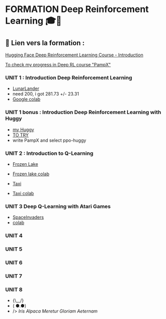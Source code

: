 # **FORMATION Deep Reinforcement Learning** 🎓🤖

## 🔗 **Lien vers la formation :**  
[Hugging Face Deep Reinforcement Learning Course - Introduction](https://huggingface.co/learn/deep-rl-course/unit0/introduction)

[To check my progress in Deep RL course "PampX"](https://huggingface.co/spaces/ThomasSimonini/Check-my-progress-Deep-RL-Course)

### UNIT 1 : Introduction Deep Reinforcement Learning
- [LunarLander](https://huggingface.co/PampX/ppo-LunarLander-v2)
- need 200, i got 281.73 +/- 23.31
- [Google colab](https://colab.research.google.com/drive/1HIooycQSp-LAN_Mgrv4sPADKsr5Aky5K?usp=sharing)

### UNIT 1 bonus : Introduction Deep Reinforcement Learning with Huggy

- [my Huggy](https://huggingface.co/PampX/ppo-Huggy)
- [TO TRY](https://huggingface.co/spaces/ThomasSimonini/Huggy)
- write PampX and select ppo-huggy

### UNIT 2 : Introduction to Q-Learning

- [Frozen Lake](https://huggingface.co/PampX/q-FrozenLake-v1-4x4-noSlippery)
- [Frozen lake colab](https://colab.research.google.com/drive/1Mm6fCwibgkXj4EYrCN7OYdUg3FSUAS1z)

- [Taxi](https://huggingface.co/PampX/q-Taxi-v3)
- [Taxi colab](https://colab.research.google.com/drive/1He7sf4R7pPXftN106gPu0sOrwpnVZA7F?usp=sharing)

### UNIT 3 Deep Q-Learning with Atari Games

- [SpaceInvaders](https://huggingface.co/PampX/dqn-SpaceInvadersNoFrameskip-v4)
- [colab](https://colab.research.google.com/drive/1P4y7_zkF3z9gXMXbgeVuMUPhMBU71nPc?usp=sharing)
### UNIT 4
### UNIT 5
### UNIT 6
### UNIT 7
### UNIT 8

-  {\\__/}
-  ( ●.●)
-  /> *Iris Alpaca Meretur Gloriam Aeternam* 

